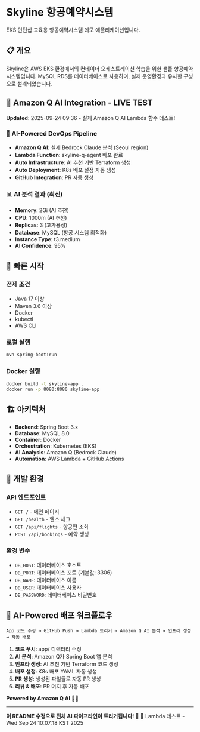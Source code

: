 # Skyline 항공예약시스템

EKS 인턴십 교육용 항공예약시스템 데모 애플리케이션입니다.

## 📋 개요

Skyline은 AWS EKS 환경에서의 컨테이너 오케스트레이션 학습을 위한 샘플 항공예약 시스템입니다. 
MySQL RDS를 데이터베이스로 사용하며, 실제 운영환경과 유사한 구성으로 설계되었습니다.

## 🤖 Amazon Q AI Integration - LIVE TEST

**Updated**: 2025-09-24 09:36 - 실제 Amazon Q AI Lambda 함수 테스트!

### 🚀 AI-Powered DevOps Pipeline
- **Amazon Q AI**: 실제 Bedrock Claude 분석 (Seoul region)
- **Lambda Function**: skyline-q-agent 배포 완료
- **Auto Infrastructure**: AI 추천 기반 Terraform 생성
- **Auto Deployment**: K8s 배포 설정 자동 생성
- **GitHub Integration**: PR 자동 생성

### 📊 AI 분석 결과 (최신)
- **Memory**: 2Gi (AI 추천)
- **CPU**: 1000m (AI 추천)
- **Replicas**: 3 (고가용성)
- **Database**: MySQL (항공 시스템 최적화)
- **Instance Type**: t3.medium
- **AI Confidence**: 95%

## 🚀 빠른 시작

### 전제 조건
- Java 17 이상
- Maven 3.6 이상
- Docker
- kubectl
- AWS CLI

### 로컬 실행
```bash
mvn spring-boot:run
```

### Docker 실행
```bash
docker build -t skyline-app .
docker run -p 8080:8080 skyline-app
```

## 🏗️ 아키텍처

- **Backend**: Spring Boot 3.x
- **Database**: MySQL 8.0
- **Container**: Docker
- **Orchestration**: Kubernetes (EKS)
- **AI Analysis**: Amazon Q (Bedrock Claude)
- **Automation**: AWS Lambda + GitHub Actions

## 🔧 개발 환경

### API 엔드포인트
- `GET /` - 메인 페이지
- `GET /health` - 헬스 체크
- `GET /api/flights` - 항공편 조회
- `POST /api/bookings` - 예약 생성

### 환경 변수
- `DB_HOST`: 데이터베이스 호스트
- `DB_PORT`: 데이터베이스 포트 (기본값: 3306)
- `DB_NAME`: 데이터베이스 이름
- `DB_USER`: 데이터베이스 사용자
- `DB_PASSWORD`: 데이터베이스 비밀번호

## 🚀 AI-Powered 배포 워크플로우

```
App 코드 수정 → GitHub Push → Lambda 트리거 → Amazon Q AI 분석 → 인프라 생성 → 자동 배포
```

1. **코드 푸시**: app/ 디렉터리 수정
2. **AI 분석**: Amazon Q가 Spring Boot 앱 분석
3. **인프라 생성**: AI 추천 기반 Terraform 코드 생성
4. **배포 설정**: K8s 배포 YAML 자동 생성
5. **PR 생성**: 생성된 파일들로 자동 PR 생성
6. **리뷰 & 배포**: PR 머지 후 자동 배포

**Powered by Amazon Q AI** 🤖✨

---

**이 README 수정으로 전체 AI 파이프라인이 트리거됩니다!** 🚀
🧪 Lambda 테스트 - Wed Sep 24 10:07:18 KST 2025
